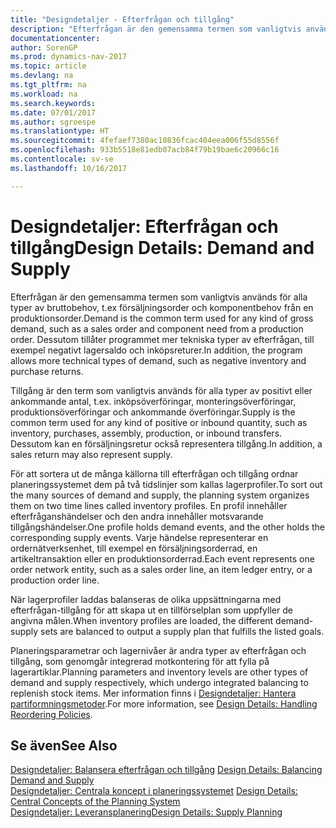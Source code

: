 ```yaml
---
title: "Designdetaljer - Efterfrågan och tillgång"
description: "Efterfrågan är den gemensamma termen som vanligtvis används för alla typer av bruttobehov, t.ex försäljningsorder och komponentbehov från en produktionsorder. Dessutom tillåter programmet mer tekniska typer av efterfrågan, till exempel negativt lagersaldo och inköpsreturer."
documentationcenter: 
author: SorenGP
ms.prod: dynamics-nav-2017
ms.topic: article
ms.devlang: na
ms.tgt_pltfrm: na
ms.workload: na
ms.search.keywords: 
ms.date: 07/01/2017
ms.author: sgroespe
ms.translationtype: HT
ms.sourcegitcommit: 4fefaef7380ac10836fcac404eea006f55d8556f
ms.openlocfilehash: 933b5518e81edb07acb84f79b19bae6c20966c16
ms.contentlocale: sv-se
ms.lasthandoff: 10/16/2017

---
```

# <a name="design-details-demand-and-supply"></a><span data-ttu-id="2bed7-104">Designdetaljer: Efterfrågan och tillgång</span><span class="sxs-lookup"><span data-stu-id="2bed7-104">Design Details: Demand and Supply</span></span>
<span data-ttu-id="2bed7-105">Efterfrågan är den gemensamma termen som vanligtvis används för alla typer av bruttobehov, t.ex försäljningsorder och komponentbehov från en produktionsorder.</span><span class="sxs-lookup"><span data-stu-id="2bed7-105">Demand is the common term used for any kind of gross demand, such as a sales order and component need from a production order.</span></span> <span data-ttu-id="2bed7-106">Dessutom tillåter programmet mer tekniska typer av efterfrågan, till exempel negativt lagersaldo och inköpsreturer.</span><span class="sxs-lookup"><span data-stu-id="2bed7-106">In addition, the program allows more technical types of demand, such as negative inventory and purchase returns.</span></span>  
  
 <span data-ttu-id="2bed7-107">Tillgång är den term som vanligtvis används för alla typer av positivt eller ankommande antal, t.ex. inköpsöverföringar, monteringsöverföringar, produktionsöverföringar och ankommande överföringar.</span><span class="sxs-lookup"><span data-stu-id="2bed7-107">Supply is the common term used for any kind of positive or inbound quantity, such as inventory, purchases, assembly, production, or inbound transfers.</span></span> <span data-ttu-id="2bed7-108">Dessutom kan en försäljningsretur också representera tillgång.</span><span class="sxs-lookup"><span data-stu-id="2bed7-108">In addition, a sales return may also represent supply.</span></span>  
  
 <span data-ttu-id="2bed7-109">För att sortera ut de många källorna till efterfrågan och tillgång ordnar planeringssystemet dem på två tidslinjer som kallas lagerprofiler.</span><span class="sxs-lookup"><span data-stu-id="2bed7-109">To sort out the many sources of demand and supply, the planning system organizes them on two time lines called inventory profiles.</span></span> <span data-ttu-id="2bed7-110">En profil innehåller efterfråganshändelser och den andra innehåller motsvarande tillgångshändelser.</span><span class="sxs-lookup"><span data-stu-id="2bed7-110">One profile holds demand events, and the other holds the corresponding supply events.</span></span> <span data-ttu-id="2bed7-111">Varje händelse representerar en ordernätverksenhet, till exempel en försäljningsorderrad, en artikeltransaktion eller en produktionsorderrad.</span><span class="sxs-lookup"><span data-stu-id="2bed7-111">Each event represents one order network entity, such as a sales order line, an item ledger entry, or a production order line.</span></span>  
  
 <span data-ttu-id="2bed7-112">När lagerprofiler laddas balanseras de olika uppsättningarna med efterfrågan-tillgång för att skapa ut en tillförselplan som uppfyller de angivna målen.</span><span class="sxs-lookup"><span data-stu-id="2bed7-112">When inventory profiles are loaded, the different demand-supply sets are balanced to output a supply plan that fulfills the listed goals.</span></span>  
  
 <span data-ttu-id="2bed7-113">Planeringsparametrar och lagernivåer är andra typer av efterfrågan och tillgång, som genomgår integrerad motkontering för att fylla på lagerartiklar.</span><span class="sxs-lookup"><span data-stu-id="2bed7-113">Planning parameters and inventory levels are other types of demand and supply respectively, which undergo integrated balancing to replenish stock items.</span></span> <span data-ttu-id="2bed7-114">Mer information finns i [Designdetaljer: Hantera partiformningsmetoder](design-details-handling-reordering-policies.md).</span><span class="sxs-lookup"><span data-stu-id="2bed7-114">For more information, see [Design Details: Handling Reordering Policies](design-details-handling-reordering-policies.md).</span></span>  
  
## <a name="see-also"></a><span data-ttu-id="2bed7-115">Se även</span><span class="sxs-lookup"><span data-stu-id="2bed7-115">See Also</span></span>  
 <span data-ttu-id="2bed7-116">[Designdetaljer: Balansera efterfrågan och tillgång](design-details-balancing-demand-and-supply.md) </span><span class="sxs-lookup"><span data-stu-id="2bed7-116">[Design Details: Balancing Demand and Supply](design-details-balancing-demand-and-supply.md) </span></span>  
 <span data-ttu-id="2bed7-117">[Designdetaljer: Centrala koncept i planeringssystemet](design-details-central-concepts-of-the-planning-system.md) </span><span class="sxs-lookup"><span data-stu-id="2bed7-117">[Design Details: Central Concepts of the Planning System](design-details-central-concepts-of-the-planning-system.md) </span></span>  
 [<span data-ttu-id="2bed7-118">Designdetaljer: Leveransplanering</span><span class="sxs-lookup"><span data-stu-id="2bed7-118">Design Details: Supply Planning</span></span>](design-details-supply-planning.md)
